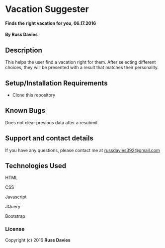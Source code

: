 # Vacation Suggester

#### Finds the right vacation for you, 06.17.2016

#### By Russ Davies

## Description

This helps the user find a vacation right for them. After selecting different choices, they will be presented with a result that matches their personality.

## Setup/Installation Requirements

* Clone this repository

## Known Bugs

Does not clear previous data after a resubmit.

## Support and contact details

If you have any questions, please contact me at russdavies392@gmail.com

## Technologies Used

HTML

CSS

Javascript

JQuery

Bootstrap

### License

Copyright (c) 2016 **Russ Davies**
